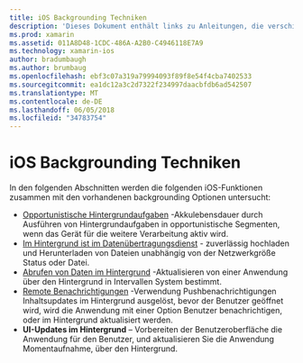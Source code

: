 ```yaml
---
title: iOS Backgrounding Techniken
description: 'Dieses Dokument enthält links zu Anleitungen, die verschiedene backgrounding Techniken in iOS beschrieben: Hintergrundaufgaben, Hintergrundübertragungsdienst abrufen im Hintergrund und remote-Benachrichtigungen.'
ms.prod: xamarin
ms.assetid: 011A8D48-1CDC-486A-A2B0-C4946118E7A9
ms.technology: xamarin-ios
author: bradumbaugh
ms.author: brumbaug
ms.openlocfilehash: ebf3c07a319a79994093f89f8e54f4cba7402533
ms.sourcegitcommit: ea1dc12a3c2d7322f234997daacbfdb6ad542507
ms.translationtype: MT
ms.contentlocale: de-DE
ms.lasthandoff: 06/05/2018
ms.locfileid: "34783754"
---
```

# <a name="ios-backgrounding-techniques"></a>iOS Backgrounding Techniken

In den folgenden Abschnitten werden die folgenden iOS-Funktionen zusammen mit den vorhandenen backgrounding Optionen untersucht:

-  [Opportunistische Hintergrundaufgaben](~/ios/app-fundamentals/backgrounding/ios-backgrounding-techniques/ios-backgrounding-with-tasks.md#background_tasks_in_iOS_7) -Akkulebensdauer durch Ausführen von Hintergrundaufgaben in opportunistische Segmenten, wenn das Gerät für die weitere Verarbeitung aktiv wird.
-  [Im Hintergrund ist im Datenübertragungsdienst](~/ios/app-fundamentals/backgrounding/ios-backgrounding-techniques/ios-backgrounding-with-tasks.md#background-transfers) - zuverlässig hochladen und Herunterladen von Dateien unabhängig von der Netzwerkgröße Status oder Datei.
-  [Abrufen von Daten im Hintergrund](~/ios/app-fundamentals/backgrounding/ios-backgrounding-techniques/updating-an-application-in-the-background.md#background_fetch) -Aktualisieren von einer Anwendung über den Hintergrund in Intervallen System bestimmt.
-  [Remote Benachrichtigungen](~/ios/app-fundamentals/backgrounding/ios-backgrounding-techniques/updating-an-application-in-the-background.md#remote_notifications) -Verwendung Pushbenachrichtigungen Inhaltsupdates im Hintergrund ausgelöst, bevor der Benutzer geöffnet wird, wird die Anwendung mit einer Option Benutzer benachrichtigen, oder im Hintergrund aktualisiert werden.
-  **UI-Updates im Hintergrund** – Vorbereiten der Benutzeroberfläche die Anwendung für den Benutzer, und aktualisieren Sie die Anwendung Momentaufnahme, über den Hintergrund.
